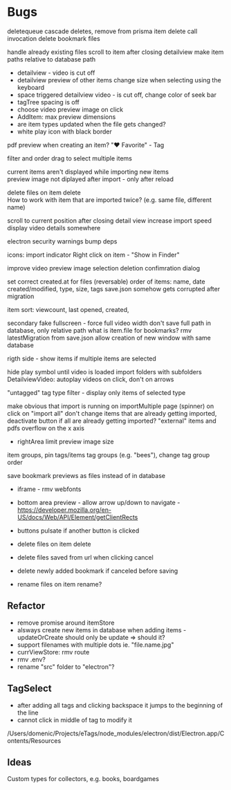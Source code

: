 # Bugs

deletequeue
    cascade deletes, remove from prisma item delete call invocation
    delete bookmark files


handle already existing files
scroll to item after closing detailview
make item paths relative to database path

* detailview - video is cut off
* detailview preview of other items change size when selecting using the keyboard
* space triggered detailview video - is cut off, change color of seek bar
* tagTree spacing is off
* choose video preview image on click
* AddItem: max preview dimensions
* are item types updated when the file gets changed?
* white play icon with black border


pdf preview when creating an item?
"❤️ Favorite" - Tag

filter and order
drag to select multiple items


current items aren't displayed while importing new items  
preview image not diplayed after import - only after reload  

delete files on item delete  
How to work with item that are imported twice? (e.g. same file, different name)

scroll to current position after closing detail view
increase import speed  
display video details somewhere  

electron security warnings
bump deps

icons: import indicator
Right click on item - "Show in Finder"

improve video preview image selection
deletion confimration dialog

set correct created.at for files
(reversable) order of items: name, date created/modified, type, size, tags
save.json somehow gets corrupted after migration

item sort: viewcount, last opened, created, 

secondary fake fullscreen - force full video width
don't save full path in database, only relative path
what is item.file for bookmarks?
rmv latestMigration from save.json
allow creation of new window with same database

rigth side - show items if multiple items are selected

hide play symbol until video is loaded
import folders with subfolders
DetailviewVideo: autoplay videos on click, don't on arrows 

"untagged" tag
type filter - display only items of selected type

make obvious that import is running on importMultiple page (spinner) on click on "import all" don't change items that are already getting imported, deactivate button if all are already getting imported?
"external" items and pdfs overflow on the x axis
* rightArea limit preview image size

item groups, pin tags/items
tag groups (e.g. "bees"), change tag group order

save bookmark previews as files instead of in database


* iframe - rmv webfonts
* bottom area preview - allow arrow up/down to navigate - https://developer.mozilla.org/en-US/docs/Web/API/Element/getClientRects

* buttons pulsate if another button is clicked

* delete files on item delete
* delete files saved from url when clicking cancel
* delete newly added bookmark if canceled before saving

* rename files on item rename?

## Refactor
* remove promise around itemStore
* alsways create new items in database when adding items - updateOrCreate should only be update => should it?
* support filenames with multiple dots ie. "file.name.jpg"
* currViewStore: rmv route
* rmv .env?
* rename "src" folder to "electron"?

## TagSelect
* after adding all tags and clicking backspace it jumps to the beginning of the line
* cannot click in middle of tag to modify it



/Users/domenic/Projects/eTags/node_modules/electron/dist/Electron.app/Contents/Resources


## Ideas
Custom types for collectors, e.g. books, boardgames